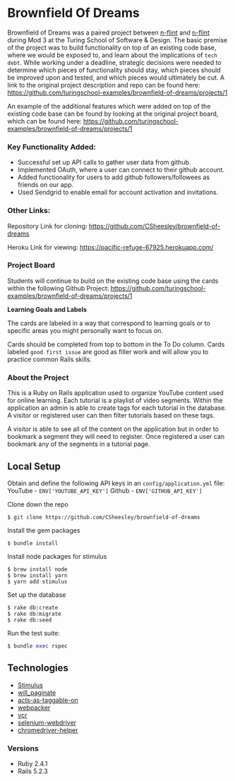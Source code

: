 # Brownfield Of Dreams

Brownfield of Dreams was a paired project between [n-flint](https://github.com/CSheesley) and [n-flint](https://github.com/n-flint) during Mod 3 at the Turing School of Software & Design. The basic premise of the project was to build functionality on top of an existing code base, where we would be exposed to, and learn about the implications of `tech debt`. While working under a deadline, strategic decisions were needed to determine which pieces of functionality should stay, which pieces should be improved upon and tested, and which pieces would ultimately be cut. A link to the original project description and repo can be found here: https://github.com/turingschool-examples/brownfield-of-dreams/projects/1

An example of the additional features which were added on top of the existing code base can be found by looking at the original project board, which can be found here: https://github.com/turingschool-examples/brownfield-of-dreams/projects/1

### Key Functionality Added:

- Successful set up API calls to gather user data from github.
- Implemented OAuth, where a user can connect to their github account.
- Added functionality for users to add github followers/followees as friends on our app.
- Used Sendgrid to enable email for account activation and invitations.

### Other Links:

Repository Link for cloning: https://github.com/CSheesley/brownfield-of-dreams

Heroku Link for viewing: https://pacific-refuge-67925.herokuapp.com/


### Project Board

Students will continue to build on the existing code base using the cards within the following Github Project: https://github.com/turingschool-examples/brownfield-of-dreams/projects/1

**Learning Goals and Labels**

The cards are labeled in a way that correspond to learning goals or to specific areas you might personally want to focus on.

Cards should be completed from top to bottom in the To Do column. Cards labeled `good first issue` are good as filler work and will allow you to practice common Rails skills.

### About the Project

This is a Ruby on Rails application used to organize YouTube content used for online learning. Each tutorial is a playlist of video segments. Within the application an admin is able to create tags for each tutorial in the database. A visitor or registered user can then filter tutorials based on these tags.

A visitor is able to see all of the content on the application but in order to bookmark a segment they will need to register. Once registered a user can bookmark any of the segments in a tutorial page.

## Local Setup

Obtain and define the following API keys in an `config/application.yml` file:
  YouTube - `ENV['YOUTUBE_API_KEY']`
  Github -  `ENV['GITHUB_API_KEY']`

Clone down the repo
```
$ git clone https://github.com/CSheesley/brownfield-of-dreams
```

Install the gem packages
```
$ bundle install
```

Install node packages for stimulus
```
$ brew install node
$ brew install yarn
$ yarn add stimulus
```

Set up the database
```
$ rake db:create
$ rake db:migrate
$ rake db:seed
```

Run the test suite:
```ruby
$ bundle exec rspec
```

## Technologies
* [Stimulus](https://github.com/stimulusjs/stimulus)
* [will_paginate](https://github.com/mislav/will_paginate)
* [acts-as-taggable-on](https://github.com/mbleigh/acts-as-taggable-on)
* [webpacker](https://github.com/rails/webpacker)
* [vcr](https://github.com/vcr/vcr)
* [selenium-webdriver](https://www.seleniumhq.org/docs/03_webdriver.jsp)
* [chromedriver-helper](http://chromedriver.chromium.org/)

### Versions
* Ruby 2.4.1
* Rails 5.2.3
